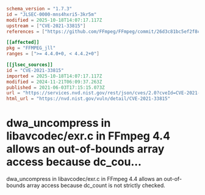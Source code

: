 ```toml
schema_version = "1.7.3"
id = "JLSEC-0000-mns4hxri5-3kr5m"
modified = 2025-10-18T14:07:17.117Z
upstream = ["CVE-2021-33815"]
references = ["https://github.com/FFmpeg/FFmpeg/commit/26d3c81bc5ef2f8c3f09d45eaeacfb4b1139a777", "https://security.gentoo.org/glsa/202312-14", "https://github.com/FFmpeg/FFmpeg/commit/26d3c81bc5ef2f8c3f09d45eaeacfb4b1139a777", "https://security.gentoo.org/glsa/202312-14"]

[[affected]]
pkg = "FFMPEG_jll"
ranges = [">= 4.4.0+0, < 4.4.2+0"]

[[jlsec_sources]]
id = "CVE-2021-33815"
imported = 2025-10-18T14:07:17.117Z
modified = 2024-11-21T06:09:37.263Z
published = 2021-06-03T17:15:15.073Z
url = "https://services.nvd.nist.gov/rest/json/cves/2.0?cveId=CVE-2021-33815"
html_url = "https://nvd.nist.gov/vuln/detail/CVE-2021-33815"
```

# dwa_uncompress in libavcodec/exr.c in FFmpeg 4.4 allows an out-of-bounds array access because dc_cou...

dwa_uncompress in libavcodec/exr.c in FFmpeg 4.4 allows an out-of-bounds array access because dc_count is not strictly checked.

